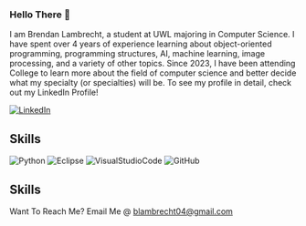 ### Hello There 👋

I am Brendan Lambrecht, a student at UWL majoring in Computer Science. I have spent over 4 years of experience learning about object-oriented programming, programming structures, AI, machine learning, image processing, and a variety of other topics. Since 2023, I have been attending College to learn more about the field of computer science and better decide what my specialty (or specialties) will be. To see my profile in detail, check out my LinkedIn Profile!

[![LinkedIn](https://img.shields.io/badge/linkedin-%230077B5.svg?style=for-the-badge&logo=linkedin&logoColor=white)](https://www.linkedin.com/in/brendanlambrecht/)

## Skills
![Python](https://img.shields.io/badge/Python-3776AB?style=for-the-badge&logo=python&logoColor=white)
![Eclipse](https://img.shields.io/badge/Eclipse-2C2255?style=for-the-badge&logo=eclipse&logoColor=white)
![VisualStudioCode](https://img.shields.io/badge/Visual_Studio_Code-0078D4?style=for-the-badge&logo=visual%20studio%20code&logoColor=white)
![GitHub](https://img.shields.io/badge/GitHub-100000?style=for-the-badge&logo=github&logoColor=white)

## Skills
Want To Reach Me? Email Me @ blambrecht04@gmail.com


<!---
BlambrechtCodes/BlambrechtCodes is a ✨ special ✨ repository because its `README.md` (this file) appears on your GitHub profile.
You can click the Preview link to take a look at your changes.
--->
